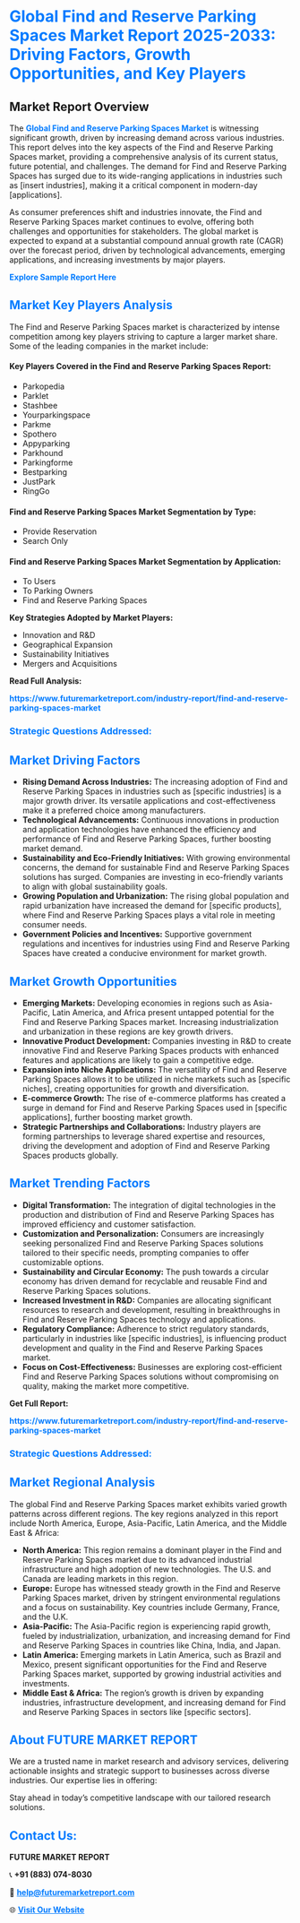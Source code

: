 <h1 style="color: #007BFF;">Global Find and Reserve Parking Spaces Market Report 2025-2033: Driving Factors, Growth Opportunities, and Key Players</h1>

<section id="overview">
<h2>Market Report Overview</h2>
<p>The <a href="https://www.futuremarketreport.com/industry-report/find-and-reserve-parking-spaces-market" style="color: #007BFF; text-decoration: none;"><strong>Global Find and Reserve Parking Spaces Market</strong></a> is witnessing significant growth, driven by increasing demand across various industries. This report delves into the key aspects of the Find and Reserve Parking Spaces market, providing a comprehensive analysis of its current status, future potential, and challenges. The demand for Find and Reserve Parking Spaces has surged due to its wide-ranging applications in industries such as [insert industries], making it a critical component in modern-day [applications].</p>
<p>As consumer preferences shift and industries innovate, the Find and Reserve Parking Spaces market continues to evolve, offering both challenges and opportunities for stakeholders. The global market is expected to expand at a substantial compound annual growth rate (CAGR) over the forecast period, driven by technological advancements, emerging applications, and increasing investments by major players.</p>
</section>

<section id="overview">
<p><a href="https://www.futuremarketreport.com/request-sample/reportId=121787" style="color: #007BFF; text-decoration: none;"><strong>Explore Sample Report Here</strong></a></p>
</section>

<section id="key-players">
<h2 style="color: #007BFF;">Market Key Players Analysis</h2>
<p>The Find and Reserve Parking Spaces market is characterized by intense competition among key players striving to capture a larger market share. Some of the leading companies in the market include:</p>
<h4>Key Players Covered in the Find and Reserve Parking Spaces Report:</h4>
<ul><li>Parkopedia</li><li>Parklet</li><li>Stashbee</li><li>Yourparkingspace</li><li>Parkme</li><li>Spothero</li><li>Appyparking</li><li>Parkhound</li><li>Parkingforme</li><li>Bestparking</li><li>JustPark</li><li>RingGo</li></ul>
<h4>Find and Reserve Parking Spaces Market Segmentation by Type:</h4>
<ul><li>Provide Reservation</li><li>Search Only</li></ul>

<h4>Find and Reserve Parking Spaces Market Segmentation by Application:</h4>
<ul><li>To Users</li><li>To Parking Owners</li><li>Find and Reserve Parking Spaces</li></ul>
<p><strong>Key Strategies Adopted by Market Players:</strong></p>
<ul>
<li>Innovation and R&D</li>
<li>Geographical Expansion</li>
<li>Sustainability Initiatives</li>
<li>Mergers and Acquisitions</li>
</ul>
</section>

<section>
<p><strong>Read Full Analysis: </strong></p><a href="https://www.futuremarketreport.com/industry-report/find-and-reserve-parking-spaces-market" style="color: #007BFF; text-decoration: none;"><strong>https://www.futuremarketreport.com/industry-report/find-and-reserve-parking-spaces-market</strong></a>
<h3 style="color: #007BFF;">Strategic Questions Addressed:</h3>
</section>

<section id="driving-factors">
<h2 style="color: #007BFF;">Market Driving Factors</h2>
<ul>
<li><strong>Rising Demand Across Industries:</strong> The increasing adoption of Find and Reserve Parking Spaces in industries such as [specific industries] is a major growth driver. Its versatile applications and cost-effectiveness make it a preferred choice among manufacturers.</li>
<li><strong>Technological Advancements:</strong> Continuous innovations in production and application technologies have enhanced the efficiency and performance of Find and Reserve Parking Spaces, further boosting market demand.</li>
<li><strong>Sustainability and Eco-Friendly Initiatives:</strong> With growing environmental concerns, the demand for sustainable Find and Reserve Parking Spaces solutions has surged. Companies are investing in eco-friendly variants to align with global sustainability goals.</li>
<li><strong>Growing Population and Urbanization:</strong> The rising global population and rapid urbanization have increased the demand for [specific products], where Find and Reserve Parking Spaces plays a vital role in meeting consumer needs.</li>
<li><strong>Government Policies and Incentives:</strong> Supportive government regulations and incentives for industries using Find and Reserve Parking Spaces have created a conducive environment for market growth.</li>
</ul>
</section>

<section id="growth-opportunities">
<h2 style="color: #007BFF;">Market Growth Opportunities</h2>
<ul>
<li><strong>Emerging Markets:</strong> Developing economies in regions such as Asia-Pacific, Latin America, and Africa present untapped potential for the Find and Reserve Parking Spaces market. Increasing industrialization and urbanization in these regions are key growth drivers.</li>
<li><strong>Innovative Product Development:</strong> Companies investing in R&D to create innovative Find and Reserve Parking Spaces products with enhanced features and applications are likely to gain a competitive edge.</li>
<li><strong>Expansion into Niche Applications:</strong> The versatility of Find and Reserve Parking Spaces allows it to be utilized in niche markets such as [specific niches], creating opportunities for growth and diversification.</li>
<li><strong>E-commerce Growth:</strong> The rise of e-commerce platforms has created a surge in demand for Find and Reserve Parking Spaces used in [specific applications], further boosting market growth.</li>
<li><strong>Strategic Partnerships and Collaborations:</strong> Industry players are forming partnerships to leverage shared expertise and resources, driving the development and adoption of Find and Reserve Parking Spaces products globally.</li>
</ul>
</section>

<section id="trending-factors">
<h2 style="color: #007BFF;">Market Trending Factors</h2>
<ul>
<li><strong>Digital Transformation:</strong> The integration of digital technologies in the production and distribution of Find and Reserve Parking Spaces has improved efficiency and customer satisfaction.</li>
<li><strong>Customization and Personalization:</strong> Consumers are increasingly seeking personalized Find and Reserve Parking Spaces solutions tailored to their specific needs, prompting companies to offer customizable options.</li>
<li><strong>Sustainability and Circular Economy:</strong> The push towards a circular economy has driven demand for recyclable and reusable Find and Reserve Parking Spaces solutions.</li>
<li><strong>Increased Investment in R&D:</strong> Companies are allocating significant resources to research and development, resulting in breakthroughs in Find and Reserve Parking Spaces technology and applications.</li>
<li><strong>Regulatory Compliance:</strong> Adherence to strict regulatory standards, particularly in industries like [specific industries], is influencing product development and quality in the Find and Reserve Parking Spaces market.</li>
<li><strong>Focus on Cost-Effectiveness:</strong> Businesses are exploring cost-efficient Find and Reserve Parking Spaces solutions without compromising on quality, making the market more competitive.</li>
</ul>
</section>

<section>
<p><strong>Get Full Report: </strong></p><a href="https://www.futuremarketreport.com/industry-report/find-and-reserve-parking-spaces-market" style="color: #007BFF; text-decoration: none;"><strong>https://www.futuremarketreport.com/industry-report/find-and-reserve-parking-spaces-market</strong></a>
<h3 style="color: #007BFF;">Strategic Questions Addressed:</h3>
</section>


<section id="regional-analysis">
<h2 style="color: #007BFF;">Market Regional Analysis</h2>
<p>The global Find and Reserve Parking Spaces market exhibits varied growth patterns across different regions. The key regions analyzed in this report include North America, Europe, Asia-Pacific, Latin America, and the Middle East & Africa:</p>
<ul>
<li><strong>North America:</strong> This region remains a dominant player in the Find and Reserve Parking Spaces market due to its advanced industrial infrastructure and high adoption of new technologies. The U.S. and Canada are leading markets in this region.</li>
<li><strong>Europe:</strong> Europe has witnessed steady growth in the Find and Reserve Parking Spaces market, driven by stringent environmental regulations and a focus on sustainability. Key countries include Germany, France, and the U.K.</li>
<li><strong>Asia-Pacific:</strong> The Asia-Pacific region is experiencing rapid growth, fueled by industrialization, urbanization, and increasing demand for Find and Reserve Parking Spaces in countries like China, India, and Japan.</li>
<li><strong>Latin America:</strong> Emerging markets in Latin America, such as Brazil and Mexico, present significant opportunities for the Find and Reserve Parking Spaces market, supported by growing industrial activities and investments.</li>
<li><strong>Middle East & Africa:</strong> The region’s growth is driven by expanding industries, infrastructure development, and increasing demand for Find and Reserve Parking Spaces in sectors like [specific sectors].</li>
</ul>
</section>

<footer>
<h2 style="color: #007BFF;">About FUTURE MARKET REPORT</h2>
<p>We are a trusted name in market research and advisory services, delivering actionable insights and strategic support to businesses across diverse industries. Our expertise lies in offering:</p>

<p>Stay ahead in today’s competitive landscape with our tailored research solutions.</p>

<h2 style="color: #007BFF;">Contact Us:</h2>
<p><strong>FUTURE MARKET REPORT</strong></p>
<p>📞 <strong>+91 (883) 074-8030</strong></p>
<p>📧 <strong><a href="mailto:help@futuremarketreport.com" style="color: #007BFF;">help@futuremarketreport.com</a></strong></p>
<p>🌐 <strong><a href="https://www.futuremarketreport.com/" style="color: #007BFF;">Visit Our Website</a></strong></p>
</footer>